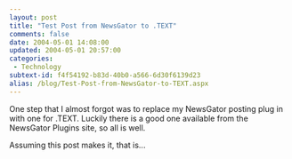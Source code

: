 ```yaml
---
layout: post
title: "Test Post from NewsGator to .TEXT"
comments: false
date: 2004-05-01 14:08:00
updated: 2004-05-01 20:57:00
categories:
 - Technology
subtext-id: f4f54192-b83d-40b0-a566-6d30f6139d23
alias: /blog/Test-Post-from-NewsGator-to-TEXT.aspx
---
```



One step that I almost forgot was to replace my NewsGator posting plug in with one for .TEXT. Luckily there is a good one available from the NewsGator Plugins site, so all is well.

Assuming this post makes it, that is...
